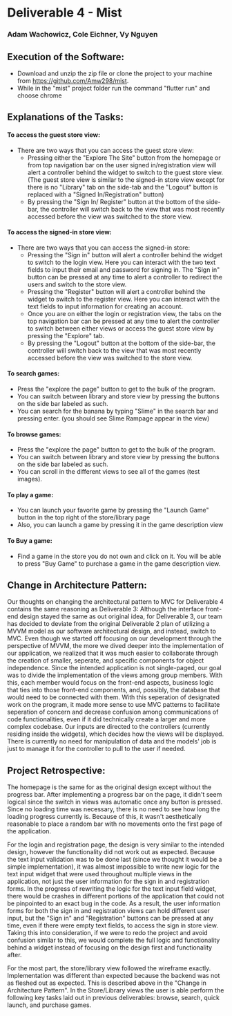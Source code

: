 # Deliverable 4 - Mist
### Adam Wachowicz, Cole Eichner, Vy Nguyen

## Execution of the Software:
* Download and unzip the zip file or clone the project to your machine from https://github.com/Amw298/mist.
* While in the "mist" project folder run the command "flutter run" and choose chrome


## Explanations of the Tasks:
#### To access the guest store view:
* There are two ways that you can access the guest store view:
    * Pressing either the "Explore The Site" button from the homepage or from top navigation bar on the user signed in/registration view will alert a controller behind the widget to switch to the guest store view. (The guest store view is similar to the signed-in store view except for there is no "Library" tab on the side-tab and the "Logout" button is replaced with a "Signed In/Registration" button)
    * By pressing the "Sign In/ Register" button at the bottom of the side-bar, the controller will switch back to the view that was most recently accessed before the view was switched to the store view.

#### To access the signed-in store view:
* There are two ways that you can access the signed-in store: 
    * Pressing the "Sign in" button will alert a controller behind the widget to switch to the login view. Here you can interact with the two text fields to input their email and password for signing in. The "Sign in" button can be pressed at any time to alert a controller to redirect the users and switch to the store view. 
    * Pressing the "Register" button will alert a controller behind the widget to switch to the register view. Here you can interact with the text fields to input information for creating an account.
    * Once you are on either the login or registration view, the tabs on the top navigation bar can be pressed at any time to alert the controller to switch between either views or access the guest store view by pressing the "Explore" tab.
    * By pressing the "Logout" button at the bottom of the side-bar, the controller will switch back to the view that was most recently accessed before the view was switched to the store view.

#### To search games:
* Press the "explore the page" button to get to the bulk of the program.
* You can switch between library and store view by pressing the buttons on the side bar labeled as such.
* You can search for the banana by typing "Slime" in the search bar and pressing enter. (you should see Slime Rampage appear in the view)

#### To browse games:
* Press the "explore the page" button to get to the bulk of the program.
* You can switch between library and store view by pressing the buttons on the side bar labeled as such.
* You can scroll in the different views to see all of the games (test images).

#### To play a game:
* You can launch your favorite game by pressing the "Launch Game" button in the top right of the store/library page
* Also, you can launch a game by pressing it in the game description view

#### To Buy a game:
* Find a game in the store you do not own and click on it. You will be able to press "Buy Game" to purchase a game in the game description view.


## Change in Architecture Pattern:
Our thoughts on changing the architectural pattern to MVC for Deliverable 4 contains the same reasoning as Deliverable 3: Although the interface front-end design stayed the same as out original idea, for Deliverable 3, our team has decided to deviate from the original Deliverable 2 plan of utilizing a MVVM model as our software architectural design, and instead, switch to MVC. Even though we started off focusing on our development through the perspective of MVVM, the more we dived deeper into the implementation of our application, we realized that it was much easier to collaborate through the creation of smaller, seperate, and specific components for object independence. Since the intended application is not single-paged, our goal was to divide the implementation of the views among group members. With this, each member would focus on the front-end aspects, business logic that ties into those front-end components, and, possibly, the database that would need to be connected with them. With this seperation of designated work on the program, it made more sense to use MVC patterns to facilitate seperation of concern and decrease confusion among communications of code functionalities, even if it did technically create a larger and more complex codebase. Our inputs are directed to the controllers (currently residing inside the widgets), which decides how the views will be displayed. There is currently no need for manipulation of data and the models' job is just to manage it for the controller to pull to the user if needed.

## Project Retrospective:
The homepage is the same for as the original design except without the progress bar. After implementing a progress bar on the page, it didn't seem logical since the switch in views was automatic once any button is pressed. Since no loading time was necessary, there is no need to see how long the loading progress currently is. Because of this, it wasn't aesthetically reasonable to place a random bar with no movements onto the first page of the application.

For the login and registration page, the design is very similar to the intended design, however the functionality did not work out as expected. Because the text input validation was to be done last (since we thought it would be a simple implementation), it was almost impossible to write new logic for the text input widget that were used throughout multiple views in the application, not just the user information for the sign in and registration forms. In the progress of rewriting the logic for the text input field widget, there would be crashes in different portions of the application that could not be pinpointed to an exact bug in the code. As a result, the user information forms for both the sign in and registration views can hold different user input, but the "Sign in" and "Registration" buttons can be pressed at any time, even if there were empty text fields, to access the sign in store view. Taking this into consideration, if we were to redo the project and avoid confusion similar to this, we would complete the full logic and functionality behind a widget instead of focusing on the design first and functionality after.

For the most part, the store/library view followed the wireframe exactly. Implementation was different than expected because the backend was not as fleshed out as expected. This is described above in the "Change in Architecture Pattern". In the Store/Library views the user is able perform the following key tasks laid out in previous deliverables: browse, search, quick launch, and purchase games. 
